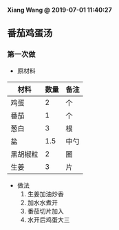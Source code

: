 **Xiang Wang @ 2019-07-01 11:40:27**


## 番茄鸡蛋汤

### 第一次做
* 原材料

材料|数量|备注
---|---|---
鸡蛋|2|个
番茄|1|个
葱白|3|根
盐|1.5|中勺
黑胡椒粒|2|圈
生姜|3|片

* 做法
    1. 生姜加油炒香
    1. 加水水煮开
    2. 番茄切片加入
    3. 水开后鸡蛋大三
